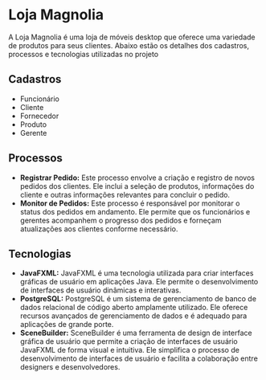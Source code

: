 # Loja Magnolia

A Loja Magnolia é uma loja de móveis desktop que oferece uma variedade de produtos para seus clientes. Abaixo estão os detalhes dos cadastros, processos e tecnologias utilizadas no projeto

## Cadastros

- Funcionário
- Cliente
- Fornecedor
- Produto
- Gerente

## Processos

- **Registrar Pedido:** Este processo envolve a criação e registro de novos pedidos dos clientes. Ele inclui a seleção de produtos, informações do cliente e outras informações relevantes para concluir o pedido.
- **Monitor de Pedidos:** Este processo é responsável por monitorar o status dos pedidos em andamento. Ele permite que os funcionários e gerentes acompanhem o progresso dos pedidos e forneçam atualizações aos clientes conforme necessário.

## Tecnologias

- **JavaFXML:** JavaFXML é uma tecnologia utilizada para criar interfaces gráficas de usuário em aplicações Java. Ele permite o desenvolvimento de interfaces de usuário dinâmicas e interativas.
- **PostgreSQL:** PostgreSQL é um sistema de gerenciamento de banco de dados relacional de código aberto amplamente utilizado. Ele oferece recursos avançados de gerenciamento de dados e é adequado para aplicações de grande porte.
- **SceneBuilder:** SceneBuilder é uma ferramenta de design de interface gráfica de usuário que permite a criação de interfaces de usuário JavaFXML de forma visual e intuitiva. Ele simplifica o processo de desenvolvimento de interfaces de usuário e facilita a colaboração entre designers e desenvolvedores.

